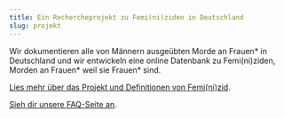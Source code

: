 ```yaml
---
title: Ein Rechercheprojekt zu Femi(ni)ziden in Deutschland
slug: projekt
---
```


Wir dokumentieren alle von Männern ausgeübten Morde an Frauen* in Deutschland und wir entwickeln eine online Datenbank zu Femi(ni)ziden, Morden an Frauen* weil sie Frauen* sind.

[Lies mehr über das Projekt und Definitionen von Femi(ni)zid](/de/ueber).

[Sieh dir unsere FAQ-Seite an](/de/fragen).
